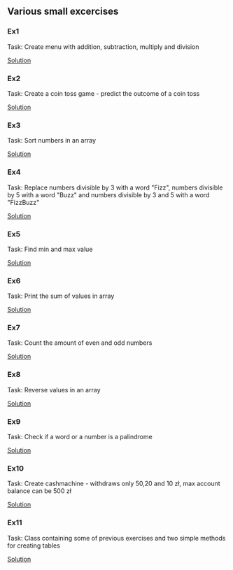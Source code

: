 ## Various small excercises

### Ex1

Task: Create menu with addition, subtraction, multiply and division

[Solution](ex1.py)

### Ex2

Task: Create a coin toss game - predict the outcome of a coin toss

[Solution](ex2.py)

### Ex3

Task: Sort numbers in an array

[Solution](ex3.py)

### Ex4

Task: Replace numbers divisible by 3 with a word "Fizz", numbers divisible by 5 with a word "Buzz" and numbers divisible by 3 and 5 with a word "FizzBuzz"

[Solution](ex4.py)

### Ex5

Task: Find min and max value

[Solution](ex5.py)

### Ex6

Task: Print the sum of values in array

[Solution](ex6.py)

### Ex7

Task: Count the amount of even and odd numbers

[Solution](ex7.py)

### Ex8

Task: Reverse values in an array

[Solution](ex8.py)

### Ex9

Task: Check if a word or a number is a palindrome

[Solution](ex9.py)

### Ex10

Task: Create cashmachine - withdraws only 50,20 and 10 zł, max account balance can be 500 zł

[Solution](ex10.py)

### Ex11

Task: Class containing some of previous exercises and two simple methods for creating tables

[Solution](ex11.py)